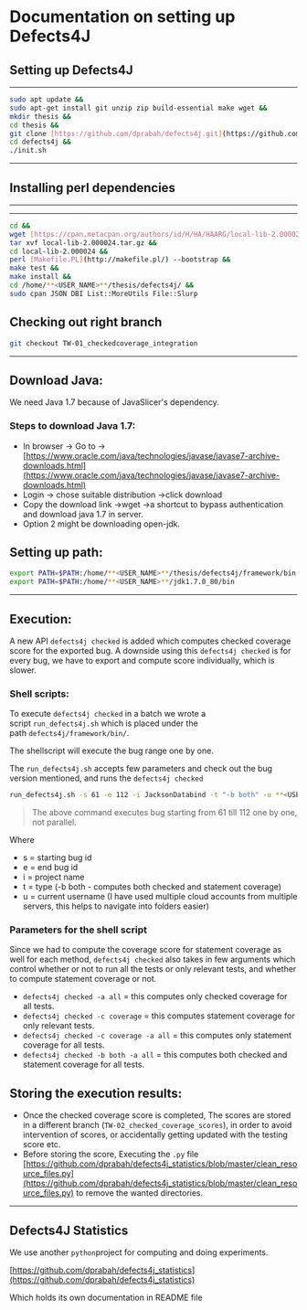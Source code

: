 # Documentation on setting up Defects4J

## Setting up Defects4J

---

```bash
sudo apt update &&
sudo apt-get install git unzip zip build-essential make wget &&
mkdir thesis &&
cd thesis &&
git clone [https://github.com/dprabah/defects4j.git](https://github.com/dprabah/defects4j.git) &&
cd defects4j &&
./init.sh
```

---

## Installing perl dependencies

---

---

```bash
cd &&
wget [https://cpan.metacpan.org/authors/id/H/HA/HAARG/local-lib-2.000024.tar.gz](https://cpan.metacpan.org/authors/id/H/HA/HAARG/local-lib-2.000024.tar.gz) &&
tar xvf local-lib-2.000024.tar.gz &&
cd local-lib-2.000024 &&
perl [Makefile.PL](http://makefile.pl/) --bootstrap &&
make test &&
make install &&
cd /home/**<USER_NAME>**/thesis/defects4j/ &&
sudo cpan JSON DBI List::MoreUtils File::Slurp
```

## Checking out right branch

```bash
git checkout TW-01_checkedcoverage_integration
```

---

## Download Java:

We need Java 1.7 because of JavaSlicer's dependency.

### Steps to download Java 1.7:

- In browser → Go to → [https://www.oracle.com/java/technologies/javase/javase7-archive-downloads.html](https://www.oracle.com/java/technologies/javase/javase7-archive-downloads.html)
- Login → chose suitable distribution →click download
- Copy the download link →wget <download link> →a shortcut to bypass authentication and download java 1.7 in server.
- Option 2 might be downloading open-jdk.

## Setting up path:

```bash
export PATH=$PATH:/home/**<USER_NAME>**/thesis/defects4j/framework/bin
export PATH=$PATH:/home/**<USER_NAME>**/jdk1.7.0_80/bin
```

---

## Execution:

A new API `defects4j checked` is added which computes checked coverage score for the exported bug. A downside using this `defects4j checked` is for every bug, we have to export and compute score individually, which is slower. 

### Shell scripts:

To execute `defects4j checked` in a batch we wrote a script `run_defects4j.sh` which is placed under the path `defects4j/framework/bin/`.

The shellscript will execute the bug range one by one.

The `run_defects4j.sh` accepts few parameters and check out the bug version mentioned, and runs the `defects4j checked`

```bash
run_defects4j.sh -s 61 -e 112 -i JacksonDatabind -t "-b both" -u **<USER_NAME>** 
```

> The above command executes bug starting from 61 till 112 one by one, not parallel.

Where

- s = starting bug id
- e = end bug id
- i = project name
- t = type (-b both - computes both checked and statement coverage)
- u = current username (I have used multiple cloud accounts from multiple servers, this helps to navigate into folders easier)

### Parameters for the shell script

Since we had to compute the coverage score for statement coverage as well for each method, `defects4j checked` also takes in few arguments which control whether or not to run all the tests or only relevant tests, and whether to compute statement coverage or not.

- `defects4j checked -a all` = this computes only checked coverage for all tests.
- `defects4j checked -c coverage` = this computes statement coverage for only relevant tests.
- `defects4j checked -c coverage -a all` = this computes only statement coverage for all tests.
- `defects4j checked -b both -a all` = this computes both checked and statement coverage for all tests.

## Storing the execution results:

- Once the checked coverage score is completed, The scores are stored in a different branch     (`TW-02_checked_coverage_scores`), in order to avoid intervention of scores, or accidentally getting updated with the testing score etc.
- Before storing the score, Executing the `.py` file [https://github.com/dprabah/defects4j_statistics/blob/master/clean_resource_files.py](https://github.com/dprabah/defects4j_statistics/blob/master/clean_resource_files.py) to remove the wanted directories.

---

## Defects4J Statistics

We use another `python`project for computing and doing experiments.

[https://github.com/dprabah/defects4j_statistics](https://github.com/dprabah/defects4j_statistics)

Which holds its own documentation in README file
